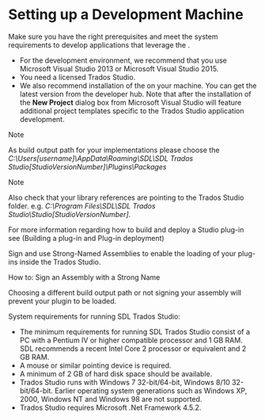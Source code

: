 Setting up a Development Machine
=====

Make sure you have the right prerequisites and meet the system requirements to develop applications that leverage the .

* For the development environment, we recommend that you use Microsoft Visual Studio 2013 or Microsoft Visual Studio 2015.
* You need a licensed Trados Studio.
* We also recommend installation of the on your machine. You can get the latest version from the developer hub. Note that after the installation of  the **New Project** dialog box from Microsoft Visual Studio will feature additional project templates specific to the Trados Studio application development.

> [!NOTE]
> As build output path for your implementations please choose the *C:\Users\[username]\AppData\Roaming\SDL\SDL Trados Studio\[StudioVersionNumber]\Plugins\Packages*

> [!NOTE]
>Also check that your library references are pointing to the Trados Studio folder. e.g. *C:\Program Files\SDL\SDL Trados Studio\Studio[StudioVersionNumber]*.

For more information regarding how to build and deploy a Studio plug-in see (Building a plug-in and Plug-in deployment)

Sign and use Strong-Named Assemblies to enable the loading of your plug-ins inside the Trados Studio.

How to: Sign an Assembly with a Strong Name

Choosing a different build output path or not signing your assembly will prevent your plugin to be loaded.

System requirements for running SDL Trados Studio:

* The minimum requirements for running SDL Trados Studio consist of a PC with a Pentium IV or higher compatible processor and 1 GB RAM. SDL recommends a recent Intel Core 2 processor or equivalent and 2 GB RAM.
* A mouse or similar pointing device is required.
* A minimum of 2 GB of hard disk space should be available.
* Trados Studio runs with Windows 7 32-bit/64-bit, Windows 8/10 32-bit/64-bit. Earlier operating system generations such as Windows XP, 2000, Windows NT and Windows 98 are not supported.
* Trados Studio requires Microsoft .Net Framework 4.5.2.
